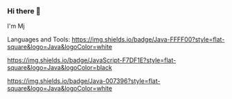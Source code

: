 ### Hi there 👋

I'm Mj


<!--
**MoonjWll/MoonjWll** is a ✨ _special_ ✨ repository because its `README.md` (this file) appears on your GitHub profile.

Here are some ideas to get you started:

- 🔭 I’m currently working on ...
- 🌱 I’m currently learning ...
- 👯 I’m looking to collaborate on ...
- 🤔 I’m looking for help with ...
- 💬 Ask me about ...
- 📫 How to reach me: ...
- 😄 Pronouns: ...
- ⚡ Fun fact: ...
-->

Languages and Tools:
https://img.shields.io/badge/Java-FFFF00?style=flat-square&logo=Java&logoColor=white

https://img.shields.io/badge/JavaScript-F7DF1E?style=flat-square&logo=Java&logoColor=black

https://img.shields.io/badge/Java-007396?style=flat-square&logo=Java&logoColor=white
